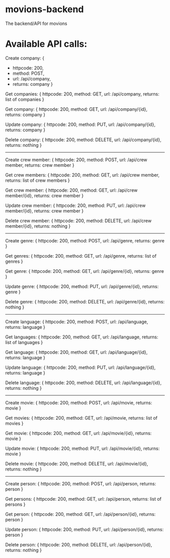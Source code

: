 # movions-backend
The backend/API for movions

# Available API calls:
Create company: {
  - httpcode: 200,
  - method: POST,
  - url: /api/company,
  - returns: company
}

Get companies: {
  httpcode: 200,
  method: GET,
  url: /api/company,
  returns: list of companies
}

Get company: {
  httpcode: 200,
  method: GET,
  url: /api/company/{id},
  returns: company
}

Update company: {
  httpcode: 200,
  method: PUT,
  url: /api/company/{id},
  returns: company
}

Delete company: {
  httpcode: 200,
  method: DELETE,
  url: /api/company/{id},
  returns: nothing
}

--------------------------------------------

Create crew member: {
  httpcode: 200,
  method: POST,
  url: /api/crew member,
  returns: crew member
}

Get crew members: {
  httpcode: 200,
  method: GET,
  url: /api/crew member,
  returns: list of crew members
}

Get crew member: {
  httpcode: 200,
  method: GET,
  url: /api/crew member/{id},
  returns: crew member
}

Update crew member: {
  httpcode: 200,
  method: PUT,
  url: /api/crew member/{id},
  returns: crew member
}

Delete crew member: {
  httpcode: 200,
  method: DELETE,
  url: /api/crew member/{id},
  returns: nothing
}

--------------------------------------------

Create genre: {
  httpcode: 200,
  method: POST,
  url: /api/genre,
  returns: genre
}

Get genres: {
  httpcode: 200,
  method: GET,
  url: /api/genre,
  returns: list of genres
}

Get genre: {
  httpcode: 200,
  method: GET,
  url: /api/genre/{id},
  returns: genre
}

Update genre: {
  httpcode: 200,
  method: PUT,
  url: /api/genre/{id},
  returns: genre
}

Delete genre: {
  httpcode: 200,
  method: DELETE,
  url: /api/genre/{id},
  returns: nothing
}

--------------------------------------------

Create language: {
  httpcode: 200,
  method: POST,
  url: /api/language,
  returns: language
}

Get languages: {
  httpcode: 200,
  method: GET,
  url: /api/language,
  returns: list of languages
}

Get language: {
  httpcode: 200,
  method: GET,
  url: /api/language/{id},
  returns: language
}

Update language: {
  httpcode: 200,
  method: PUT,
  url: /api/language/{id},
  returns: language
}

Delete language: {
  httpcode: 200,
  method: DELETE,
  url: /api/language/{id},
  returns: nothing
}

--------------------------------------------

Create movie: {
  httpcode: 200,
  method: POST,
  url: /api/movie,
  returns: movie
}

Get movies: {
  httpcode: 200,
  method: GET,
  url: /api/movie,
  returns: list of movies
}

Get movie: {
  httpcode: 200,
  method: GET,
  url: /api/movie/{id},
  returns: movie
}

Update movie: {
  httpcode: 200,
  method: PUT,
  url: /api/movie/{id},
  returns: movie
}

Delete movie: {
  httpcode: 200,
  method: DELETE,
  url: /api/movie/{id},
  returns: nothing
}

--------------------------------------------

Create person: {
  httpcode: 200,
  method: POST,
  url: /api/person,
  returns: person
}

Get persons: {
  httpcode: 200,
  method: GET,
  url: /api/person,
  returns: list of persons
}

Get person: {
  httpcode: 200,
  method: GET,
  url: /api/person/{id},
  returns: person
}

Update person: {
  httpcode: 200,
  method: PUT,
  url: /api/person/{id},
  returns: person
}

Delete person: {
  httpcode: 200,
  method: DELETE,
  url: /api/person/{id},
  returns: nothing
}
